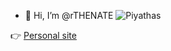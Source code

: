- 👋 Hi, I’m @rTHENATE
![Piyathas](https://media.discordapp.net/attachments/944642467737788416/959423746433777684/TheNate1.png)


👉 [Personal site](https://natewebsite.vercel.app/)<br>
